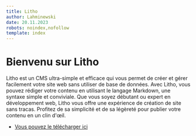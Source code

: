 ```yaml
---
title: Litho
author: Lahminewski
date: 20.11.2023
robots: noindex,nofollow
template: index
---
```


# Bienvenu sur Litho
Litho est un CMS ultra-simple et efficace qui vous permet de créer et gérer facilement votre site web sans utiliser de base de données. Avec Litho, vous pouvez rédiger votre contenu en utilisant le langage Markdown, une syntaxe simple et conviviale. Que vous soyez débutant ou expert en développement web, Litho vous offre une expérience de création de site sans tracas. Profitez de sa simplicité et de sa légèreté pour publier votre contenu en un clin d'œil.

- [Vous pouvez le télécharger ici](https://github.com/Lahminewski/Litho/archive/refs/heads/main.zip)